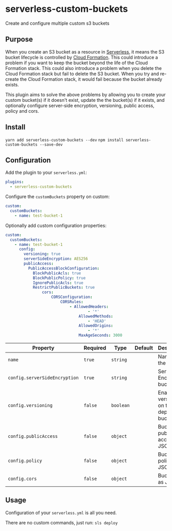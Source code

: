 # serverless-custom-buckets

Create and configure multiple custom s3 buckets

## Purpose

When you create an S3 bucket as a resource in [Serverless](https://https://serverless.com), it means the S3 bucket lifecycle is controlled by [Cloud Formation](https://aws.amazon.com/cloudformation/). This could introduce a problem if you want to keep the bucket beyond the life of the Cloud Formation stack. This could also introduce a problem when you delete the Cloud Formation stack but fail to delete the S3 bucket. When you try and re-create the Cloud Formation stack, it would fail because the bucket already exists.

This plugin aims to solve the above problems by allowing you to create your custom bucket(s) if it doesn't exist, update the the bucket(s) if it exists, and optionally configure server-side encryption, versioning, public access, policy and cors.

## Install

`yarn add serverless-custom-buckets --dev`
`npm install serverless-custom-buckets --save-dev`

## Configuration

Add the plugin to your `serverless.yml`:

```yaml
plugins:
  - serverless-custom-buckets
```

Configure the `customBuckets` property on custom:

```yaml
custom:
  customBuckets:
    - name: test-bucket-1
```

Optionally add custom configuration properties:

```yaml
custom:
  customBuckets:
    - name: test-bucket-1
      config:
        versioning: true
        serverSideEncryption: AES256
        publicAccess:
          PublicAccessBlockConfiguration:
            BlockPublicAcls: true
            BlockPublicPolicy: true
            IgnorePublicAcls: true
            RestrictPublicBuckets: true
				cors:
					CORSConfiguration:
						CORSRules:
							- AllowedHeaders:
									- '*'
								AllowedMethods:
									- 'HEAD'
								AllowedOrigins:
									- '*'
								MaxAgeSeconds: 3000
```

| Property                      | Required | Type      | Default | Description                                |
| ----------------------------- | -------- | --------- | ------- | ------------------------------------------ |
| `name`                        | `true`   | `string`  |         | Name of the bucket                         |
| `config.serverSideEncryption` | `true`   | `string`  |         | Server Side Encryption bucket              |
| `config.versioning`           | `false`  | `boolean` |         | Enable versioning on the deployment bucket |
| `config.publicAccess`         | `false`  | `object`  |         | Bucket public access as JSON               |
| `config.policy`               | `false`  | `object`  |         | Bucket policy as JSON                      |
| `config.cors`                 | `false`  | `object`  |         | Bucket cors as JSON                        |

## Usage

Configuration of your `serverless.yml` is all you need.

There are no custom commands, just run: `sls deploy`
